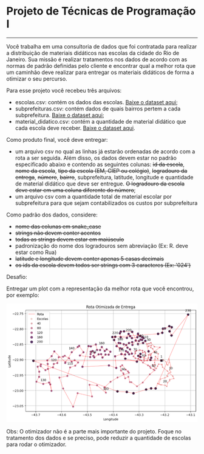 # Projeto de Técnicas de Programação I

---

Você trabalha em uma consultoria de dados que foi contratada para realizar a distribuição de materiais didáticos nas escolas da cidade do Rio de Janeiro. Sua missão é realizar tratamentos nos dados de acordo com as normas de padrão definidas pelo cliente e encontrar qual a melhor rota que um caminhão deve realizar para entregar os materiais didáticos de forma a otimizar o seu percurso.

Para esse projeto você recebeu três arquivos:

* escolas.csv: contém os dados das escolas. [Baixe o dataset aqui](https://s3-sa-east-1.amazonaws.com/lcpi/5c790ffd-ddeb-4cfa-a2a1-f2fc3fbc2016.csv);
* subprefeituras.csv: contém dados de quais bairros pertem a cada subprefeitura. [Baixe o dataset aqui](https://s3-sa-east-1.amazonaws.com/lcpi/2c9f4b63-b826-4c89-b681-a741081a493a.csv);
* material_didatico.csv: contém a quantidade de material didático que cada escola deve receber. [Baixe o dataset aqui](https://s3-sa-east-1.amazonaws.com/lcpi/005c3bc7-11e5-4075-a473-d26893619284.csv).

Como produto final, você deve entregar:

* um arquivo csv no qual as linhas já estarão ordenadas de acordo com a rota a ser seguida. Além disso, os dados devem estar no padrão especificado abaixo e contendo as seguintes colunas: ~~id da escola~~, ~~nome da escola~~, ~~tipo da escola (EM, CIEP ou colégio)~~, ~~logradouro da entrega~~, ~~número~~, ~~bairro~~, subprefeitura, latitude, longitude e quantidade de material didático que deve ser entregue. ~~O logradouro da escola deve estar em uma coluna diferente do número~~;
* um arquivo csv com a quantidade total de material escolar por subprefeitura para que sejam contabilizados os custos por subprefeitura

Como padrão dos dados, considere:

* ~~nome das colunas em snake_case~~
* ~~strings não devem conter acentos~~
* ~~todas as strings devem estar em maiúsculo~~
* padronização do nome dos logradouros sem abreviação (Ex: R. deve estar como Rua)
* ~~latitude e longitude devem conter apenas 5 casas decimais~~
* ~~os ids da escola devem todos ser strings com 3 caracteres (Ex: '024')~~

Desafio:

Entregar um plot com a representação da melhor rota que você encontrou, por exemplo:

![rota otimizada de entrega](img/otimizacao_rota.png)

Obs: O otimizador não é a parte mais importante do projeto. Foque no tratamento dos dados e se preciso, pode reduzir a quantidade de escolas para rodar o otimizador.